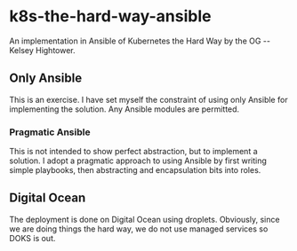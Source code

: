 # k8s-the-hard-way-ansible

An implementation in Ansible of Kubernetes the Hard Way by the OG -- Kelsey Hightower.

## Only Ansible

This is an exercise.
I have set myself the constraint of using only Ansible for implementing the solution.
Any Ansible modules are permitted.

### Pragmatic Ansible

This is not intended to show perfect abstraction, but to implement a solution.
I adopt a pragmatic approach to using Ansible by first writing simple playbooks, then abstracting and encapsulation bits into roles.

## Digital Ocean

The deployment is done on Digital Ocean using droplets.
Obviously, since we are doing things the hard way, we do not use managed services so DOKS is out.

